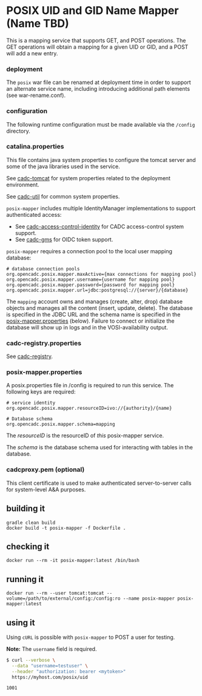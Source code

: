 # POSIX UID and GID Name Mapper (Name TBD)

This is a mapping service that supports GET, and POST operations.  The GET operations will obtain a mapping
for a given UID or GID, and a POST will add a new entry.

### deployment
The `posix` war file can be renamed at deployment time in order to support an alternate service name, including introducing 
additional path elements (see war-rename.conf).

### configuration
The following runtime configuration must be made available via the `/config` directory.

### catalina.properties
This file contains java system properties to configure the tomcat server and some of the java libraries used in the service.

See <a href="https://github.com/opencadc/docker-base/tree/master/cadc-tomcat">cadc-tomcat</a>
for system properties related to the deployment environment.

See <a href="https://github.com/opencadc/core/tree/master/cadc-util">cadc-util</a>
for common system properties.

`posix-mapper` includes multiple IdentityManager implementations to support authenticated access:
- See <a href="https://github.com/opencadc/ac/tree/master/cadc-access-control-identity">cadc-access-control-identity</a> for CADC access-control system support.
- See <a href="https://github.com/opencadc/ac/tree/master/cadc-gms">cadc-gms</a> for OIDC token support.

`posix-mapper` requires a connection pool to the local user mapping database:
```
# database connection pools
org.opencadc.posix.mapper.maxActive={max connections for mapping pool}
org.opencadc.posix.mapper.username={username for mapping pool}
org.opencadc.posix.mapper.password={password for mapping pool}
org.opencadc.posix.mapper.url=jdbc:postgresql://{server}/{database}
```
The `mapping` account owns and manages (create, alter, drop) database objects and manages
all the content (insert, update, delete). The database is specified in the JDBC URL and the schema name is specified 
in the [posix-mapper.properties](#posix-mapperproperties) (below). Failure to connect or initialize the database will show up in logs and in the 
VOSI-availability output.

### cadc-registry.properties
See <a href="https://github.com/opencadc/reg/tree/master/cadc-registry">cadc-registry</a>.

### posix-mapper.properties
A posix.properties file in /config is required to run this service.  The following keys are required:
```
# service identity
org.opencadc.posix.mapper.resourceID=ivo://{authority}/{name}

# Database schema
org.opencadc.posix.mapper.schema=mapping
```
The _resourceID_ is the resourceID of _this_ posix-mapper service.

The _schema_ is the database schema used for interacting with tables in the database.

### cadcproxy.pem (optional)
This client certificate is used to make authenticated server-to-server calls for system-level A&A purposes.

## building it
```
gradle clean build
docker build -t posix-mapper -f Dockerfile .
```

## checking it
```
docker run --rm -it posix-mapper:latest /bin/bash
```

## running it
```
docker run --rm --user tomcat:tomcat --volume=/path/to/external/config:/config:ro --name posix-mapper posix-mapper:latest
```

## using it
Using `cURL` is possible with `posix-mapper` to POST a user for testing.

**Note:** The `username` field is required.
```bash
$ curl --verbose \
  --data "username=testuser" \
  --header "authorization: bearer <mytoken>" 
  https://myhost.com/posix/uid

1001
```
